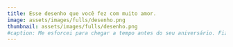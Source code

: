 ```yaml
---
title: Esse desenho que você fez com muito amor.
image: assets/images/fulls/desenho.png
thumbnail: assets/images/fulls/desenho.png
#caption: Me esforcei para chegar a tempo antes do seu aniversário. Fiz de tudo pra você sorrir. :) 
---
```

